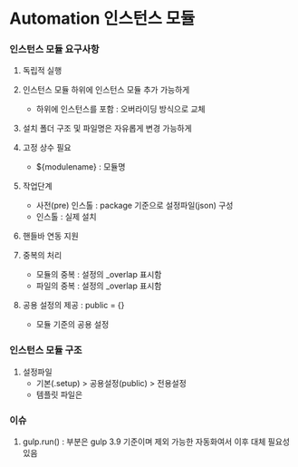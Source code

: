 # Automation 인스턴스 모듈

### 인스턴스 모듈 요구사항

1. 독립적 실행

2. 인스턴스 모듈 하위에 인스턴스 모듈 추가 가능하게
    - 하위에 인스턴스를 포함 : 오버라이딩 방식으로 교체

3. 설치 폴더 구조 및 파일명은 자유롭게 변경 가능하게

4. 고정 상수 필요
    - ${modulename} : 모듈명

5. 작업단계
    - 사전(pre) 인스톨 : package 기준으로 설정파일(json) 구성
    - 인스톨 : 실제 설치

6. 핸들바 연동 지원

7. 중복의 처리
    - 모듈의 중복 : 설정의 _overlap  표시함
    - 파일의 중복 : 설정의 _overlap  표시함   

8. 공용 설정의 제공 : public = {} 
    - 모듈 기준의 공용 설정


### 인스턴스 모듈 구조

1. 설정파일
    - 기본(.setup) > 공용설정(public) > 전용설정
    - 템플릿 파일은 

### 이슈

1. gulp.run() : 부분은 gulp 3.9 기준이며 제외 가능한 자동화여서 이후 대체 필요성 있음